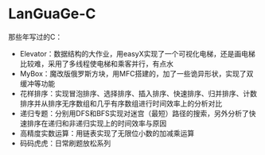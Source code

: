 # LanGuaGe-C
那些年写过的C：
+ Elevator：数据结构的大作业，用easyX实现了一个可视化电梯，还是画电梯比较难，采用了多线程使电梯和乘客并行，有点水
+ MyBox：魔改版俄罗斯方块，用MFC搭建的，加了一些诡异形状，实现了双缓冲等功能
+ 花样排序：实现冒泡排序、选择排序、插入排序、快速排序、归并排序、计数排序并从排序无序数组和几乎有序数组进行时间效率上的分析对比
+ 递归专题：分别用DFS和BFS实现对迷宫（最短）路径的搜索，另外分析了快速排序在递归和非递归实现上的时间效率与原因
+ 高精度实数运算：用链表实现了无限位小数的加减乘运算
+ 码码虎虎：日常刷题放松系列
